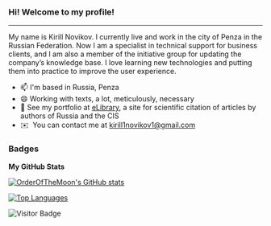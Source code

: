 ### Hi! Welcome to my profile!
------------------------------

My name is Kirill Novikov. I currently live and work in the city of Penza in the Russian Federation. Now I am a specialist in technical support for business clients, and I am also a member of the initiative group for updating the company’s knowledge base. I love learning new technologies and putting them into practice to improve the user experience.
* 📫 I'm based in Russia, Penza
* 😄 Working with texts, a lot, meticulously, necessary
* 🌱 See my portfolio at [eLibrary](https://www.elibrary.ru/author_items.asp?authorid=1040607&pubrole=100&show_refs=1&show_option=0), a site for scientific citation of articles by authors of Russia and the CIS
* ✉️  You can contact me at [kirill1novikov1@gmail.com](mailto:kirill1novikov1@gmail.com)

### Badges
<b>My GitHub Stats</b>

<a href="http://www.github.com/OrderOfTheMoon"><img src="https://github-readme-stats.vercel.app/api?username=OrderOfTheMoon&show_icons=true&hide=&count_private=true&title_color=0891b2&text_color=ffffff&icon_color=ef4444&bg_color=171717&hide_border=true&show_icons=true" alt="OrderOfTheMoon's GitHub stats" /></a>

<a href="https://github.com/OrderOfTheMoon" align="left"><img src="https://github-readme-stats.vercel.app/api/top-langs/?username=OrderOfTheMoon&langs_count=10&title_color=0891b2&text_color=ffffff&icon_color=ef4444&bg_color=171717&hide_border=true&locale=en&custom_title=Top%20%Languages" alt="Top Languages" /></a>

![Visitor Badge](https://visitor-badge.laobi.icu/badge?page_id=OrderOfTheMoon)


<!--
**OrderOfTheMoon/OrderOfTheMoon** is a ✨ _special_ ✨ repository because its `README.md` (this file) appears on your GitHub profile.

Here are some ideas to get you started:

- 🔭 I’m currently working on ...
- 🌱 I’m currently learning ...
- 👯 I’m looking to collaborate on ...
- 🤔 I’m looking for help with ...
- 💬 Ask me about ...
- 📫 How to reach me: ...
- 😄 Pronouns: ...
- ⚡ Fun fact: ...
-->

